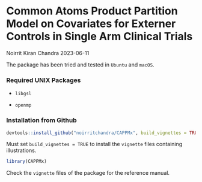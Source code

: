 Common Atoms Product Partition Model on Covariates for Externer Controls
in Single Arm Clinical Trials
================
Noirrit Kiran Chandra
2023-06-11

The package has been tried and tested in `Ubuntu` and `macOS`.

### Required UNIX Packages

- `libgsl`

- `openmp`

### Installation from Github

``` r
devtools::install_github("noirritchandra/CAPPMx", build_vignettes = TRUE)
```

Must set `build_vignettes = TRUE` to install the `vignette` files
containing illustrations.

``` r
library(CAPPMx)
```

Check the `vignette` files of the package for the reference manual.
